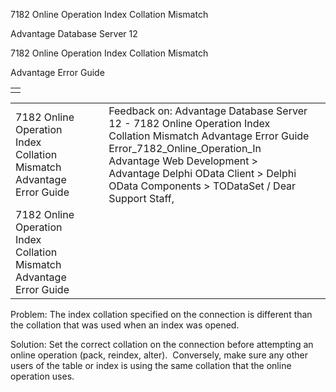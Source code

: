 7182 Online Operation Index Collation Mismatch




Advantage Database Server 12  

7182 Online Operation Index Collation Mismatch

Advantage Error Guide

|  |
| --- |
|  |

|  |  |  |  |  |
| --- | --- | --- | --- | --- |
| 7182 Online Operation Index Collation Mismatch  Advantage Error Guide |  |  | Feedback on: Advantage Database Server 12 - 7182 Online Operation Index Collation Mismatch Advantage Error Guide Error\_7182\_Online\_Operation\_In Advantage Web Development > Advantage Delphi OData Client > Delphi OData Components > TODataSet / Dear Support Staff, |  |
| 7182 Online Operation Index Collation Mismatch  Advantage Error Guide |  |  |  |  |

Problem: The index collation specified on the connection is different than the collation that was used when an index was opened.

Solution: Set the correct collation on the connection before attempting an online operation (pack, reindex, alter).  Conversely, make sure any other users of the table or index is using the same collation that the online operation uses.